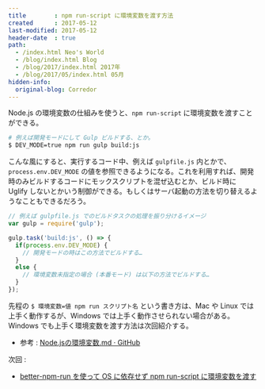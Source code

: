 ```yaml
---
title        : npm run-script に環境変数を渡す方法
created      : 2017-05-12
last-modified: 2017-05-12
header-date  : true
path:
  - /index.html Neo's World
  - /blog/index.html Blog
  - /blog/2017/index.html 2017年
  - /blog/2017/05/index.html 05月
hidden-info:
  original-blog: Corredor
---
```


Node.js の環境変数の仕組みを使うと、`npm run-script` に環境変数を渡すことができる。

```bash
# 例えば開発モードにして Gulp ビルドする、とか。
$ DEV_MODE=true npm run gulp build:js
```

こんな風にすると、実行するコード中、例えば `gulpfile.js` 内とかで、`process.env.DEV_MODE` の値を参照できるようになる。これを利用すれば、開発時のみビルドするコードにモックスクリプトを混ぜ込むとか、ビルド時に Uglify しないとかいう制御ができる。もしくはサーバ起動の方法を切り替えるようなこともできるだろう。

```javascript
// 例えば gulpfile.js でのビルドタスクの処理を振り分けるイメージ
var gulp = require('gulp');

gulp.task('build:js', () => {
  if(process.env.DEV_MODE) {
    // 開発モードの時はこの方法でビルドする…
  }
  else {
    // 環境変数未指定の場合 (本番モード) は以下の方法でビルドする…
  }
});
```

先程の `$ 環境変数=値 npm run スクリプト名` という書き方は、Mac や Linux では上手く動作するが、Windows では上手く動作させられない場合がある。Windows でも上手く環境変数を渡す方法は次回紹介する。

- 参考 : [Node.jsの環境変数.md · GitHub](https://gist.github.com/morika-t/75d2dacb2227766b69f4)

次回 :

- [better-npm-run を使って OS に依存せず npm run-script に環境変数を渡す](/blog/2017/05/13-01.html)
